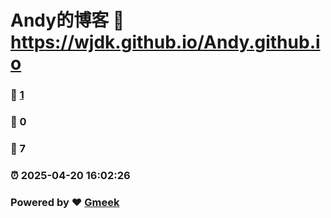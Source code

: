 # Andy的博客 :link: https://wjdk.github.io/Andy.github.io 
### :page_facing_up: [1](https://wjdk.github.io/Andy.github.io/tag.html) 
### :speech_balloon: 0 
### :hibiscus: 7 
### :alarm_clock: 2025-04-20 16:02:26 
### Powered by :heart: [Gmeek](https://github.com/Meekdai/Gmeek)
